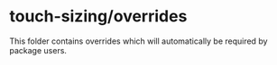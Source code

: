 # touch-sizing/overrides

This folder contains overrides which will automatically be required by package users.
